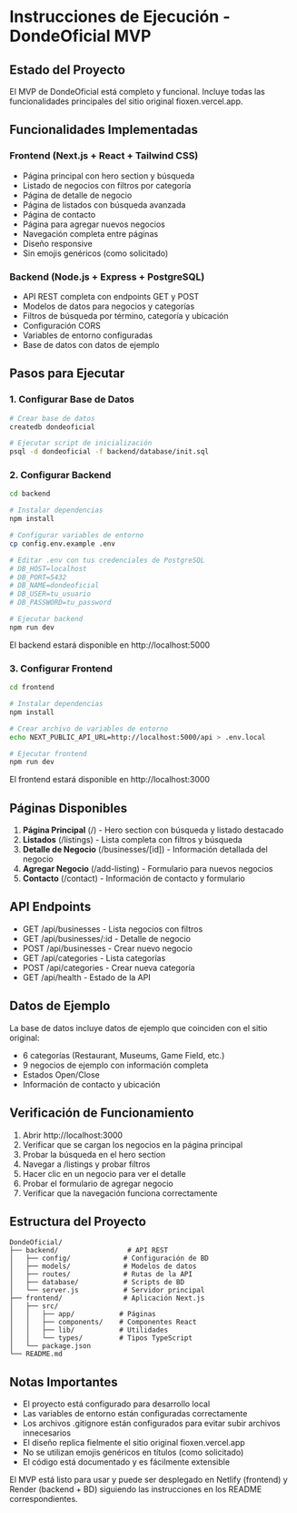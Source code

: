 # Instrucciones de Ejecución - DondeOficial MVP

## Estado del Proyecto

El MVP de DondeOficial está completo y funcional. Incluye todas las funcionalidades principales del sitio original fioxen.vercel.app.

## Funcionalidades Implementadas

### Frontend (Next.js + React + Tailwind CSS)
- Página principal con hero section y búsqueda
- Listado de negocios con filtros por categoría
- Página de detalle de negocio
- Página de listados con búsqueda avanzada
- Página de contacto
- Página para agregar nuevos negocios
- Navegación completa entre páginas
- Diseño responsive
- Sin emojis genéricos (como solicitado)

### Backend (Node.js + Express + PostgreSQL)
- API REST completa con endpoints GET y POST
- Modelos de datos para negocios y categorías
- Filtros de búsqueda por término, categoría y ubicación
- Configuración CORS
- Variables de entorno configuradas
- Base de datos con datos de ejemplo

## Pasos para Ejecutar

### 1. Configurar Base de Datos

```bash
# Crear base de datos
createdb dondeoficial

# Ejecutar script de inicialización
psql -d dondeoficial -f backend/database/init.sql
```

### 2. Configurar Backend

```bash
cd backend

# Instalar dependencias
npm install

# Configurar variables de entorno
cp config.env.example .env

# Editar .env con tus credenciales de PostgreSQL
# DB_HOST=localhost
# DB_PORT=5432
# DB_NAME=dondeoficial
# DB_USER=tu_usuario
# DB_PASSWORD=tu_password

# Ejecutar backend
npm run dev
```

El backend estará disponible en http://localhost:5000

### 3. Configurar Frontend

```bash
cd frontend

# Instalar dependencias
npm install

# Crear archivo de variables de entorno
echo NEXT_PUBLIC_API_URL=http://localhost:5000/api > .env.local

# Ejecutar frontend
npm run dev
```

El frontend estará disponible en http://localhost:3000

## Páginas Disponibles

1. **Página Principal** (/) - Hero section con búsqueda y listado destacado
2. **Listados** (/listings) - Lista completa con filtros y búsqueda
3. **Detalle de Negocio** (/businesses/[id]) - Información detallada del negocio
4. **Agregar Negocio** (/add-listing) - Formulario para nuevos negocios
5. **Contacto** (/contact) - Información de contacto y formulario

## API Endpoints

- GET /api/businesses - Lista negocios con filtros
- GET /api/businesses/:id - Detalle de negocio
- POST /api/businesses - Crear nuevo negocio
- GET /api/categories - Lista categorías
- POST /api/categories - Crear nueva categoría
- GET /api/health - Estado de la API

## Datos de Ejemplo

La base de datos incluye datos de ejemplo que coinciden con el sitio original:
- 6 categorías (Restaurant, Museums, Game Field, etc.)
- 9 negocios de ejemplo con información completa
- Estados Open/Close
- Información de contacto y ubicación

## Verificación de Funcionamiento

1. Abrir http://localhost:3000
2. Verificar que se cargan los negocios en la página principal
3. Probar la búsqueda en el hero section
4. Navegar a /listings y probar filtros
5. Hacer clic en un negocio para ver el detalle
6. Probar el formulario de agregar negocio
7. Verificar que la navegación funciona correctamente

## Estructura del Proyecto

```
DondeOficial/
├── backend/                 # API REST
│   ├── config/             # Configuración de BD
│   ├── models/             # Modelos de datos
│   ├── routes/             # Rutas de la API
│   ├── database/           # Scripts de BD
│   └── server.js           # Servidor principal
├── frontend/               # Aplicación Next.js
│   ├── src/
│   │   ├── app/           # Páginas
│   │   ├── components/    # Componentes React
│   │   ├── lib/           # Utilidades
│   │   └── types/         # Tipos TypeScript
│   └── package.json
└── README.md
```

## Notas Importantes

- El proyecto está configurado para desarrollo local
- Las variables de entorno están configuradas correctamente
- Los archivos .gitignore están configurados para evitar subir archivos innecesarios
- El diseño replica fielmente el sitio original fioxen.vercel.app
- No se utilizan emojis genéricos en títulos (como solicitado)
- El código está documentado y es fácilmente extensible

El MVP está listo para usar y puede ser desplegado en Netlify (frontend) y Render (backend + BD) siguiendo las instrucciones en los README correspondientes.
